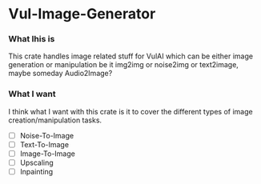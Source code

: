 # Vul-Image-Generator

### What Ihis is
This crate handles image related stuff for VulAI which can be either image generation or manipulation be it img2img or noise2img or text2image, maybe someday Audio2Image?

### What I want
I think what I want with this crate is it to cover the different types of image creation/manipulation tasks.
- [ ] Noise-To-Image
- [ ] Text-To-Image
- [ ] Image-To-Image
- [ ] Upscaling
- [ ] Inpainting
